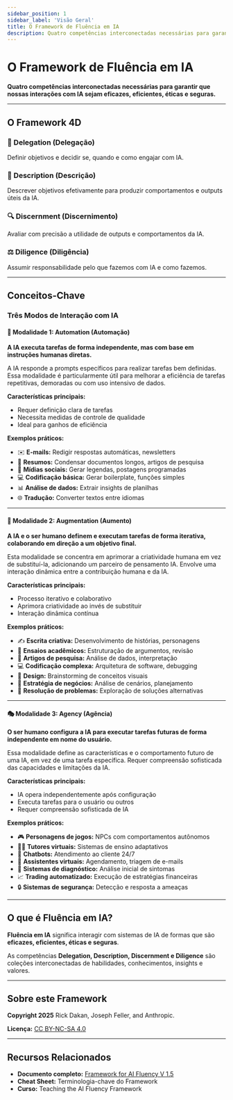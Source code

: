 ```yaml
---
sidebar_position: 1
sidebar_label: 'Visão Geral'
title: O Framework de Fluência em IA
description: Quatro competências interconectadas necessárias para garantir que nossas interações com IA sejam eficazes, eficientes, éticas e seguras.
---
```


# O Framework de Fluência em IA

**Quatro competências interconectadas necessárias para garantir que nossas interações com IA sejam eficazes, eficientes, éticas e seguras.**

---

## O Framework 4D

### 🎯 Delegation (Delegação)
Definir objetivos e decidir se, quando e como engajar com IA.

### 📝 Description (Descrição)
Descrever objetivos efetivamente para produzir comportamentos e outputs úteis da IA.

### 🔍 Discernment (Discernimento)
Avaliar com precisão a utilidade de outputs e comportamentos da IA.

### ⚖️ Diligence (Diligência)
Assumir responsabilidade pelo que fazemos com IA e como fazemos.

---

## Conceitos-Chave

### Três Modos de Interação com IA

#### 🤖 **Modalidade 1: Automation (Automação)**
**A IA executa tarefas de forma independente, mas com base em instruções humanas diretas.**

A IA responde a prompts específicos para realizar tarefas bem definidas. Essa modalidade é particularmente útil para melhorar a eficiência de tarefas repetitivas, demoradas ou com uso intensivo de dados.

**Características principais:**
- Requer definição clara de tarefas
- Necessita medidas de controle de qualidade
- Ideal para ganhos de eficiência

**Exemplos práticos:**
- ✉️ **E-mails:** Redigir respostas automáticas, newsletters
- 📄 **Resumos:** Condensar documentos longos, artigos de pesquisa
- 📱 **Mídias sociais:** Gerar legendas, postagens programadas
- 💻 **Codificação básica:** Gerar boilerplate, funções simples
- 📊 **Análise de dados:** Extrair insights de planilhas
- 🌐 **Tradução:** Converter textos entre idiomas

---

#### 🤝 **Modalidade 2: Augmentation (Aumento)**
**A IA e o ser humano definem e executam tarefas de forma iterativa, colaborando em direção a um objetivo final.**

Esta modalidade se concentra em aprimorar a criatividade humana em vez de substituí-la, adicionando um parceiro de pensamento IA. Envolve uma interação dinâmica entre a contribuição humana e da IA.

**Características principais:**
- Processo iterativo e colaborativo
- Aprimora criatividade ao invés de substituir
- Interação dinâmica contínua

**Exemplos práticos:**
- ✍️ **Escrita criativa:** Desenvolvimento de histórias, personagens
- 📝 **Ensaios acadêmicos:** Estruturação de argumentos, revisão
- 🔬 **Artigos de pesquisa:** Análise de dados, interpretação
- 💻 **Codificação complexa:** Arquitetura de software, debugging
- 🎨 **Design:** Brainstorming de conceitos visuais
- 🎯 **Estratégia de negócios:** Análise de cenários, planejamento
- 🧠 **Resolução de problemas:** Exploração de soluções alternativas

---

#### 🎭 **Modalidade 3: Agency (Agência)**
**O ser humano configura a IA para executar tarefas futuras de forma independente em nome do usuário.**

Essa modalidade define as características e o comportamento futuro de uma IA, em vez de uma tarefa específica. Requer compreensão sofisticada das capacidades e limitações da IA.

**Características principais:**
- IA opera independentemente após configuração
- Executa tarefas para o usuário ou outros
- Requer compreensão sofisticada de IA

**Exemplos práticos:**
- 🎮 **Personagens de jogos:** NPCs com comportamentos autônomos
- 👨‍🏫 **Tutores virtuais:** Sistemas de ensino adaptativos
- 💬 **Chatbots:** Atendimento ao cliente 24/7
- 🤝 **Assistentes virtuais:** Agendamento, triagem de e-mails
- 🏥 **Sistemas de diagnóstico:** Análise inicial de sintomas
- 📈 **Trading automatizado:** Execução de estratégias financeiras
- 🔒 **Sistemas de segurança:** Detecção e resposta a ameaças

---

## O que é Fluência em IA?

**Fluência em IA** significa interagir com sistemas de IA de formas que são **eficazes, eficientes, éticas e seguras**.

As competências **Delegation, Description, Discernment e Diligence** são coleções interconectadas de habilidades, conhecimentos, insights e valores.

---

## Sobre este Framework

**Copyright 2025** Rick Dakan, Joseph Feller, and Anthropic.

**Licença:** [CC BY-NC-SA 4.0](https://creativecommons.org/licenses/by-nc-sa/4.0/)

---

## Recursos Relacionados

- **Documento completo:** [Framework for AI Fluency V 1.5](https://ringling.libguides.com/ai/framework)
- **Cheat Sheet:** Terminologia-chave do Framework
- **Curso:** Teaching the AI Fluency Framework
